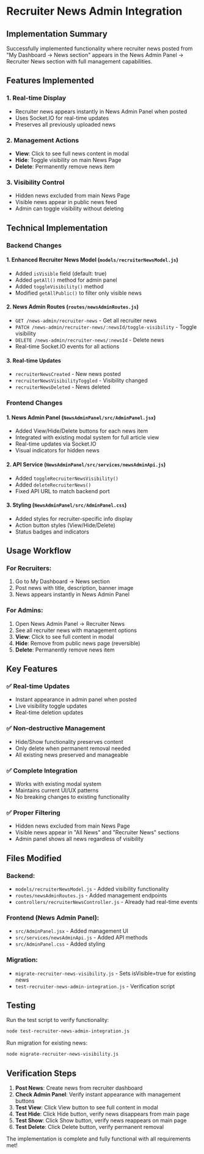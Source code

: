 # Recruiter News Admin Integration

## Implementation Summary

Successfully implemented functionality where recruiter news posted from "My Dashboard → News section" appears in the News Admin Panel → Recruiter News section with full management capabilities.

## Features Implemented

### 1. Real-time Display
- Recruiter news appears instantly in News Admin Panel when posted
- Uses Socket.IO for real-time updates
- Preserves all previously uploaded news

### 2. Management Actions
- **View**: Click to see full news content in modal
- **Hide**: Toggle visibility on main News Page
- **Delete**: Permanently remove news item

### 3. Visibility Control
- Hidden news excluded from main News Page
- Visible news appear in public news feed
- Admin can toggle visibility without deleting

## Technical Implementation

### Backend Changes

#### 1. Enhanced Recruiter News Model (`models/recruiterNewsModel.js`)
- Added `isVisible` field (default: true)
- Added `getAll()` method for admin panel
- Added `toggleVisibility()` method
- Modified `getAllPublic()` to filter only visible news

#### 2. News Admin Routes (`routes/newsAdminRoutes.js`)
- `GET /news-admin/recruiter-news` - Get all recruiter news
- `PATCH /news-admin/recruiter-news/:newsId/toggle-visibility` - Toggle visibility
- `DELETE /news-admin/recruiter-news/:newsId` - Delete news
- Real-time Socket.IO events for all actions

#### 3. Real-time Updates
- `recruiterNewsCreated` - New news posted
- `recruiterNewsVisibilityToggled` - Visibility changed
- `recruiterNewsDeleted` - News deleted

### Frontend Changes

#### 1. News Admin Panel (`NewsAdminPanel/src/AdminPanel.jsx`)
- Added View/Hide/Delete buttons for each news item
- Integrated with existing modal system for full article view
- Real-time updates via Socket.IO
- Visual indicators for hidden news

#### 2. API Service (`NewsAdminPanel/src/services/newsAdminApi.js`)
- Added `toggleRecruiterNewsVisibility()`
- Added `deleteRecruiterNews()`
- Fixed API URL to match backend port

#### 3. Styling (`NewsAdminPanel/src/AdminPanel.css`)
- Added styles for recruiter-specific info display
- Action button styles (View/Hide/Delete)
- Status badges and indicators

## Usage Workflow

### For Recruiters:
1. Go to My Dashboard → News section
2. Post news with title, description, banner image
3. News appears instantly in News Admin Panel

### For Admins:
1. Open News Admin Panel → Recruiter News
2. See all recruiter news with management options
3. **View**: Click to see full content in modal
4. **Hide**: Remove from public news page (reversible)
5. **Delete**: Permanently remove news item

## Key Features

### ✅ Real-time Updates
- Instant appearance in admin panel when posted
- Live visibility toggle updates
- Real-time deletion updates

### ✅ Non-destructive Management
- Hide/Show functionality preserves content
- Only delete when permanent removal needed
- All existing news preserved and manageable

### ✅ Complete Integration
- Works with existing modal system
- Maintains current UI/UX patterns
- No breaking changes to existing functionality

### ✅ Proper Filtering
- Hidden news excluded from main News Page
- Visible news appear in "All News" and "Recruiter News" sections
- Admin panel shows all news regardless of visibility

## Files Modified

### Backend:
- `models/recruiterNewsModel.js` - Added visibility functionality
- `routes/newsAdminRoutes.js` - Added management endpoints
- `controllers/recruiterNewsController.js` - Already had real-time events

### Frontend (News Admin Panel):
- `src/AdminPanel.jsx` - Added management UI
- `src/services/newsAdminApi.js` - Added API methods
- `src/AdminPanel.css` - Added styling

### Migration:
- `migrate-recruiter-news-visibility.js` - Sets isVisible=true for existing news
- `test-recruiter-news-admin-integration.js` - Verification script

## Testing

Run the test script to verify functionality:
```bash
node test-recruiter-news-admin-integration.js
```

Run migration for existing news:
```bash
node migrate-recruiter-news-visibility.js
```

## Verification Steps

1. **Post News**: Create news from recruiter dashboard
2. **Check Admin Panel**: Verify instant appearance with management buttons
3. **Test View**: Click View button to see full content in modal
4. **Test Hide**: Click Hide button, verify news disappears from main page
5. **Test Show**: Click Show button, verify news reappears on main page
6. **Test Delete**: Click Delete button, verify permanent removal

The implementation is complete and fully functional with all requirements met!